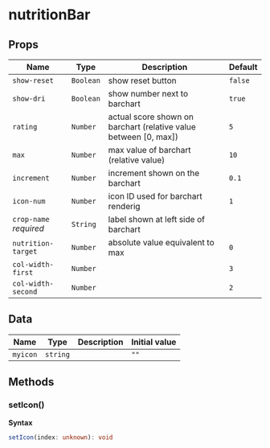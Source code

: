 # nutritionBar

## Props

| Name                   | Type      | Description                                                      | Default |
| ---------------------- | --------- | ---------------------------------------------------------------- | ------- |
| `show-reset`           | `Boolean` | show reset button                                                | `false` |
| `show-dri`             | `Boolean` | show number next to barchart                                     | `true`  |
| `rating`               | `Number`  | actual score shown on barchart (relative value between [0, max]) | `5`     |
| `max`                  | `Number`  | max value of barchart (relative value)                           | `10`    |
| `increment`            | `Number`  | increment shown on the barchart                                  | `0.1`   |
| `icon-num`             | `Number`  | icon ID used for barchart renderig                               | `1`     |
| `crop-name` *required* | `String`  | label shown at left side of barchart                             |         |
| `nutrition-target`     | `Number`  | absolute value equivalent to max                                 | `0`     |
| `col-width-first`      | `Number`  |                                                                  | `3`     |
| `col-width-second`     | `Number`  |                                                                  | `2`     |

## Data

| Name     | Type     | Description | Initial value |
| -------- | -------- | ----------- | ------------- |
| `myicon` | `string` |             | `""`          |

## Methods

### setIcon()

**Syntax**

```typescript
setIcon(index: unknown): void
```

